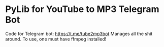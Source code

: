 # PyLib for YouTube to MP3 Telegram Bot

Code for Telegram bot: https://t.me/tube2mp3bot
Manages all the shit around.
To use, one must have ffmpeg installed!

